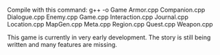 Compile with this command: g++ -o Game Armor.cpp Companion.cpp Dialogue.cpp Enemy.cpp Game.cpp Interaction.cpp Journal.cpp Location.cpp MapGen.cpp Meta.cpp Region.cpp Quest.cpp Weapon.cpp

This game is currently in very early development. The story is still being written and many features are missing. 